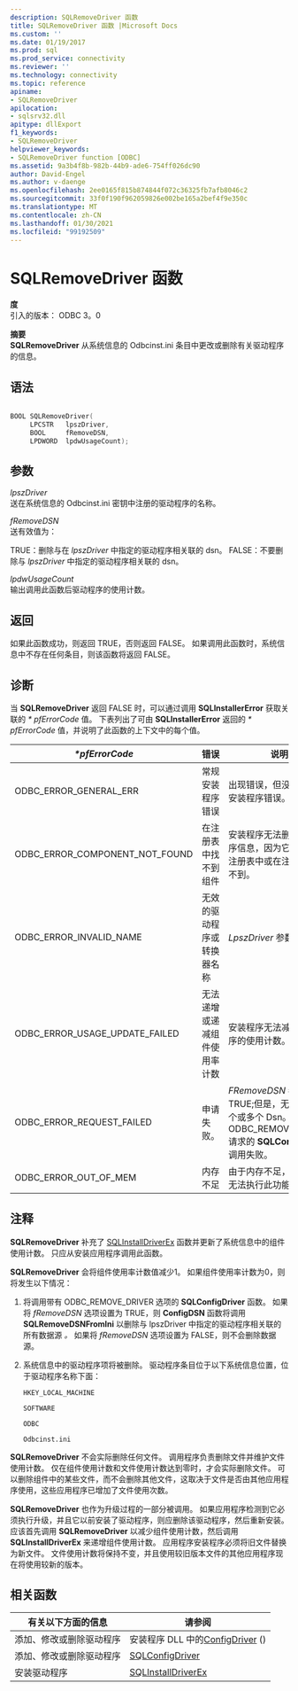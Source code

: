 ```yaml
---
description: SQLRemoveDriver 函数
title: SQLRemoveDriver 函数 |Microsoft Docs
ms.custom: ''
ms.date: 01/19/2017
ms.prod: sql
ms.prod_service: connectivity
ms.reviewer: ''
ms.technology: connectivity
ms.topic: reference
apiname:
- SQLRemoveDriver
apilocation:
- sqlsrv32.dll
apitype: dllExport
f1_keywords:
- SQLRemoveDriver
helpviewer_keywords:
- SQLRemoveDriver function [ODBC]
ms.assetid: 9a3b4f8b-982b-44b9-ade6-754ff026dc90
author: David-Engel
ms.author: v-daenge
ms.openlocfilehash: 2ee0165f815b874844f072c36325fb7afb8046c2
ms.sourcegitcommit: 33f0f190f962059826e002be165a2bef4f9e350c
ms.translationtype: MT
ms.contentlocale: zh-CN
ms.lasthandoff: 01/30/2021
ms.locfileid: "99192509"
---
```

# <a name="sqlremovedriver-function"></a>SQLRemoveDriver 函数
**度**  
 引入的版本： ODBC 3。0  
  
 **摘要**  
 **SQLRemoveDriver** 从系统信息的 Odbcinst.ini 条目中更改或删除有关驱动程序的信息。  
  
## <a name="syntax"></a>语法  
  
```cpp  
  
BOOL SQLRemoveDriver(  
     LPCSTR   lpszDriver,  
     BOOL     fRemoveDSN,  
     LPDWORD  lpdwUsageCount);  
```  
  
## <a name="arguments"></a>参数  
 *lpszDriver*  
 送在系统信息的 Odbcinst.ini 密钥中注册的驱动程序的名称。  
  
 *fRemoveDSN*  
 送有效值为：  
  
 TRUE：删除与在 *lpszDriver* 中指定的驱动程序相关联的 dsn。 FALSE：不要删除与 *lpszDriver* 中指定的驱动程序相关联的 dsn。  
  
 *lpdwUsageCount*  
 输出调用此函数后驱动程序的使用计数。  
  
## <a name="returns"></a>返回  
 如果此函数成功，则返回 TRUE，否则返回 FALSE。 如果调用此函数时，系统信息中不存在任何条目，则该函数将返回 FALSE。  
  
## <a name="diagnostics"></a>诊断  
 当 **SQLRemoveDriver** 返回 FALSE 时，可以通过调用 **SQLInstallerError** 获取关联的 *\* pfErrorCode* 值。 下表列出了可由 **SQLInstallerError** 返回的 *\* pfErrorCode* 值，并说明了此函数的上下文中的每个值。  
  
|*\*pfErrorCode*|错误|说明|  
|---------------------|-----------|-----------------|  
|ODBC_ERROR_GENERAL_ERR|常规安装程序错误|出现错误，但没有特定的安装程序错误。|  
|ODBC_ERROR_COMPONENT_NOT_FOUND|在注册表中找不到组件|安装程序无法删除驱动程序信息，因为它不存在于注册表中或在注册表中找不到。|  
|ODBC_ERROR_INVALID_NAME|无效的驱动程序或转换器名称|*LpszDriver* 参数无效。|  
|ODBC_ERROR_USAGE_UPDATE_FAILED|无法递增或递减组件使用率计数|安装程序无法减少驱动程序的使用计数。|  
|ODBC_ERROR_REQUEST_FAILED|申请失败。|*FRemoveDSN* 参数为 TRUE;但是，无法删除一个或多个 Dsn。 与 ODBC_REMOVE_DRIVER 请求的 **SQLConfigDriver** 调用失败。|  
|ODBC_ERROR_OUT_OF_MEM|内存不足|由于内存不足，安装程序无法执行此功能。|  
  
## <a name="comments"></a>注释  
 **SQLRemoveDriver** 补充了 [SQLInstallDriverEx](../../../odbc/reference/syntax/sqlinstalldriverex-function.md) 函数并更新了系统信息中的组件使用计数。 只应从安装应用程序调用此函数。  
  
 **SQLRemoveDriver** 会将组件使用率计数值减少1。 如果组件使用率计数为0，则将发生以下情况：  
  
1.  将调用带有 ODBC_REMOVE_DRIVER 选项的 **SQLConfigDriver** 函数。 如果将 *fRemoveDSN* 选项设置为 TRUE，则 **ConfigDSN** 函数将调用 **SQLRemoveDSNFromIni** 以删除与 lpszDriver 中指定的驱动程序相关联的所有数据源 *。* 如果将 *fRemoveDSN* 选项设置为 FALSE，则不会删除数据源。  
  
2.  系统信息中的驱动程序项将被删除。 驱动程序条目位于以下系统信息位置，位于驱动程序名称下面：  
  
     `HKEY_LOCAL_MACHINE`  
  
     `SOFTWARE`  
  
     `ODBC`  
  
     `Odbcinst.ini`  
  
 **SQLRemoveDriver** 不会实际删除任何文件。 调用程序负责删除文件并维护文件使用计数。 仅在组件使用计数和文件使用计数达到零时，才会实际删除文件。 可以删除组件中的某些文件，而不会删除其他文件，这取决于文件是否由其他应用程序使用，这些应用程序已增加了文件使用次数。  
  
 **SQLRemoveDriver** 也作为升级过程的一部分被调用。 如果应用程序检测到它必须执行升级，并且它以前安装了驱动程序，则应删除该驱动程序，然后重新安装。 应该首先调用 **SQLRemoveDriver** 以减少组件使用计数，然后调用 **SQLInstallDriverEx** 来递增组件使用计数。 应用程序安装程序必须将旧文件替换为新文件。 文件使用计数将保持不变，并且使用较旧版本文件的其他应用程序现在将使用较新的版本。  
  
## <a name="related-functions"></a>相关函数  
  
|有关以下方面的信息|请参阅|  
|---------------------------|---------|  
|添加、修改或删除驱动程序|安装程序 DLL 中的[ConfigDriver](../../../odbc/reference/syntax/configdriver-function.md) () |  
|添加、修改或删除驱动程序|[SQLConfigDriver](../../../odbc/reference/syntax/sqlconfigdriver-function.md)|  
|安装驱动程序|[SQLInstallDriverEx](../../../odbc/reference/syntax/sqlinstalldriverex-function.md)|
